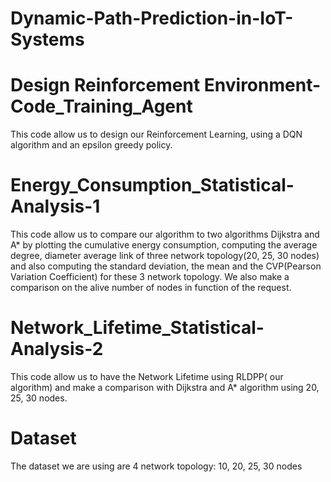 # Dynamic-Path-Prediction-in-IoT-Systems

# Design Reinforcement Environment-Code_Training_Agent
This code allow us to design our Reinforcement Learning, using a DQN algorithm and an epsilon greedy policy.

# Energy_Consumption_Statistical-Analysis-1
This code allow us to compare our algorithm to two algorithms Dijkstra and A* by plotting the cumulative energy consumption, computing the average degree, diameter average link of three network topology(20, 25, 30 nodes) and also computing the standard deviation, the mean and the CVP(Pearson Variation Coefficient) for these 3 network topology. We also make a comparison on the alive number of nodes in function of the request.

# Network_Lifetime_Statistical-Analysis-2
This code allow us to have the Network Lifetime using RLDPP( our algorithm) and make a comparison with Dijkstra and A* algorithm using 20, 25, 30 nodes.

# Dataset
The dataset we are using are 4 network topology: 10, 20, 25, 30 nodes
